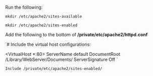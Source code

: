 Run the following:

`mkdir /etc/apache2/sites-available`

`mkdir /etc/apache2/sites-enabled`

Add the following to the bottom of __/private/etc/apache2/httpd.conf__

`# Include the virtual host configurations:

<VirtualHost *:80>
    ServerName default
    DocumentRoot /Library/WebServer/Documents/
    <Directory />
        ServerSignature Off
    </Directory>
</VirtualHost>`

`Include /private/etc/apache2/sites-enabled/`

